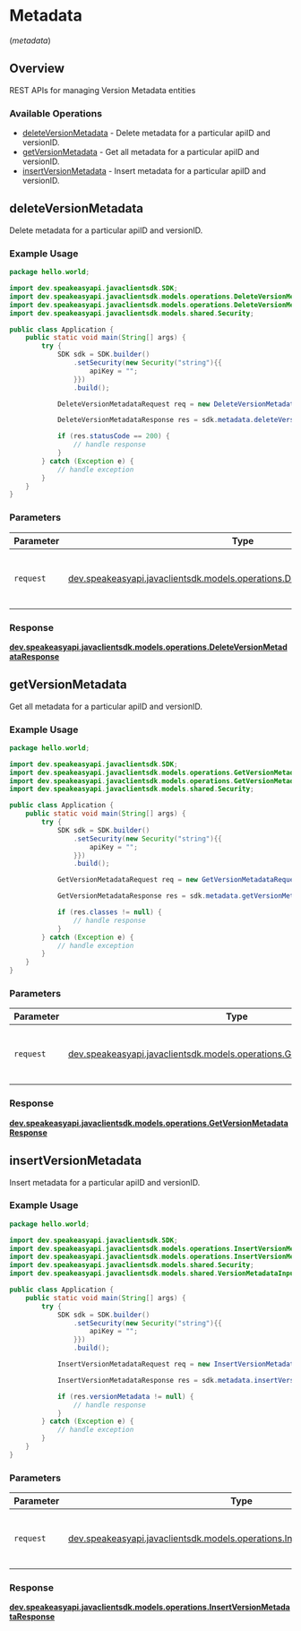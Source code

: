 # Metadata
(*metadata*)

## Overview

REST APIs for managing Version Metadata entities

### Available Operations

* [deleteVersionMetadata](#deleteversionmetadata) - Delete metadata for a particular apiID and versionID.
* [getVersionMetadata](#getversionmetadata) - Get all metadata for a particular apiID and versionID.
* [insertVersionMetadata](#insertversionmetadata) - Insert metadata for a particular apiID and versionID.

## deleteVersionMetadata

Delete metadata for a particular apiID and versionID.

### Example Usage

```java
package hello.world;

import dev.speakeasyapi.javaclientsdk.SDK;
import dev.speakeasyapi.javaclientsdk.models.operations.DeleteVersionMetadataRequest;
import dev.speakeasyapi.javaclientsdk.models.operations.DeleteVersionMetadataResponse;
import dev.speakeasyapi.javaclientsdk.models.shared.Security;

public class Application {
    public static void main(String[] args) {
        try {
            SDK sdk = SDK.builder()
                .setSecurity(new Security("string"){{
                    apiKey = "";
                }})
                .build();

            DeleteVersionMetadataRequest req = new DeleteVersionMetadataRequest("string", "string", "string", "string");            

            DeleteVersionMetadataResponse res = sdk.metadata.deleteVersionMetadata(req);

            if (res.statusCode == 200) {
                // handle response
            }
        } catch (Exception e) {
            // handle exception
        }
    }
}
```

### Parameters

| Parameter                                                                                                                                | Type                                                                                                                                     | Required                                                                                                                                 | Description                                                                                                                              |
| ---------------------------------------------------------------------------------------------------------------------------------------- | ---------------------------------------------------------------------------------------------------------------------------------------- | ---------------------------------------------------------------------------------------------------------------------------------------- | ---------------------------------------------------------------------------------------------------------------------------------------- |
| `request`                                                                                                                                | [dev.speakeasyapi.javaclientsdk.models.operations.DeleteVersionMetadataRequest](../../models/operations/DeleteVersionMetadataRequest.md) | :heavy_check_mark:                                                                                                                       | The request object to use for the request.                                                                                               |


### Response

**[dev.speakeasyapi.javaclientsdk.models.operations.DeleteVersionMetadataResponse](../../models/operations/DeleteVersionMetadataResponse.md)**


## getVersionMetadata

Get all metadata for a particular apiID and versionID.

### Example Usage

```java
package hello.world;

import dev.speakeasyapi.javaclientsdk.SDK;
import dev.speakeasyapi.javaclientsdk.models.operations.GetVersionMetadataRequest;
import dev.speakeasyapi.javaclientsdk.models.operations.GetVersionMetadataResponse;
import dev.speakeasyapi.javaclientsdk.models.shared.Security;

public class Application {
    public static void main(String[] args) {
        try {
            SDK sdk = SDK.builder()
                .setSecurity(new Security("string"){{
                    apiKey = "";
                }})
                .build();

            GetVersionMetadataRequest req = new GetVersionMetadataRequest("string", "string");            

            GetVersionMetadataResponse res = sdk.metadata.getVersionMetadata(req);

            if (res.classes != null) {
                // handle response
            }
        } catch (Exception e) {
            // handle exception
        }
    }
}
```

### Parameters

| Parameter                                                                                                                          | Type                                                                                                                               | Required                                                                                                                           | Description                                                                                                                        |
| ---------------------------------------------------------------------------------------------------------------------------------- | ---------------------------------------------------------------------------------------------------------------------------------- | ---------------------------------------------------------------------------------------------------------------------------------- | ---------------------------------------------------------------------------------------------------------------------------------- |
| `request`                                                                                                                          | [dev.speakeasyapi.javaclientsdk.models.operations.GetVersionMetadataRequest](../../models/operations/GetVersionMetadataRequest.md) | :heavy_check_mark:                                                                                                                 | The request object to use for the request.                                                                                         |


### Response

**[dev.speakeasyapi.javaclientsdk.models.operations.GetVersionMetadataResponse](../../models/operations/GetVersionMetadataResponse.md)**


## insertVersionMetadata

Insert metadata for a particular apiID and versionID.

### Example Usage

```java
package hello.world;

import dev.speakeasyapi.javaclientsdk.SDK;
import dev.speakeasyapi.javaclientsdk.models.operations.InsertVersionMetadataRequest;
import dev.speakeasyapi.javaclientsdk.models.operations.InsertVersionMetadataResponse;
import dev.speakeasyapi.javaclientsdk.models.shared.Security;
import dev.speakeasyapi.javaclientsdk.models.shared.VersionMetadataInput;

public class Application {
    public static void main(String[] args) {
        try {
            SDK sdk = SDK.builder()
                .setSecurity(new Security("string"){{
                    apiKey = "";
                }})
                .build();

            InsertVersionMetadataRequest req = new InsertVersionMetadataRequest(new VersionMetadataInput("string", "string"), "string", "string");            

            InsertVersionMetadataResponse res = sdk.metadata.insertVersionMetadata(req);

            if (res.versionMetadata != null) {
                // handle response
            }
        } catch (Exception e) {
            // handle exception
        }
    }
}
```

### Parameters

| Parameter                                                                                                                                | Type                                                                                                                                     | Required                                                                                                                                 | Description                                                                                                                              |
| ---------------------------------------------------------------------------------------------------------------------------------------- | ---------------------------------------------------------------------------------------------------------------------------------------- | ---------------------------------------------------------------------------------------------------------------------------------------- | ---------------------------------------------------------------------------------------------------------------------------------------- |
| `request`                                                                                                                                | [dev.speakeasyapi.javaclientsdk.models.operations.InsertVersionMetadataRequest](../../models/operations/InsertVersionMetadataRequest.md) | :heavy_check_mark:                                                                                                                       | The request object to use for the request.                                                                                               |


### Response

**[dev.speakeasyapi.javaclientsdk.models.operations.InsertVersionMetadataResponse](../../models/operations/InsertVersionMetadataResponse.md)**

